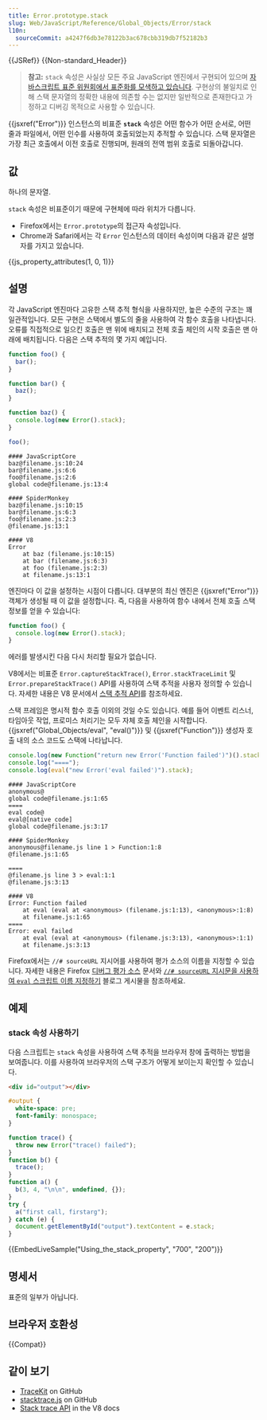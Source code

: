 ```yaml
---
title: Error.prototype.stack
slug: Web/JavaScript/Reference/Global_Objects/Error/stack
l10n:
  sourceCommit: a4247f6db3e78122b3ac678cbb319db7f52182b3
---
```


{{JSRef}} {{Non-standard_Header}}

> **참고:** `stack` 속성은 사실상 모든 주요 JavaScript 엔진에서 구현되어 있으며 [자바스크립트 표준 위원회에서 표준화를 모색하고 있습니다](https://github.com/tc39/proposal-error-stacks). 구현상의 불일치로 인해 스택 문자열의 정확한 내용에 의존할 수는 없지만 일반적으로 존재한다고 가정하고 디버깅 목적으로 사용할 수 있습니다.

{{jsxref("Error")}} 인스턴스의 비표준 **`stack`** 속성은 어떤 함수가 어떤 순서로, 어떤 줄과 파일에서, 어떤 인수를 사용하여 호출되었는지 추적할 수 있습니다. 스택 문자열은 가장 최근 호출에서 이전 호출로 진행되며, 원래의 전역 범위 호출로 되돌아갑니다.

## 값

하나의 문자열.

`stack` 속성은 비표준이기 때문에 구현체에 따라 위치가 다릅니다.

- Firefox에서는 `Error.prototype`의 접근자 속성입니다.
- Chrome과 Safari에서는 각 `Error` 인스턴스의 데이터 속성이며 다음과 같은 설명자를 가지고 있습니다.

{{js_property_attributes(1, 0, 1)}}

## 설명

각 JavaScript 엔진마다 고유한 스택 추적 형식을 사용하지만, 높은 수준의 구조는 꽤 일관적입니다. 모든 구현은 스택에서 별도의 줄을 사용하여 각 함수 호출을 나타냅니다. 오류를 직접적으로 일으킨 호출은 맨 위에 배치되고 전체 호출 체인의 시작 호출은 맨 아래에 배치됩니다. 다음은 스택 추적의 몇 가지 예입니다.

```js
function foo() {
  bar();
}

function bar() {
  baz();
}

function baz() {
  console.log(new Error().stack);
}

foo();
```

```plain
#### JavaScriptCore
baz@filename.js:10:24
bar@filename.js:6:6
foo@filename.js:2:6
global code@filename.js:13:4

#### SpiderMonkey
baz@filename.js:10:15
bar@filename.js:6:3
foo@filename.js:2:3
@filename.js:13:1

#### V8
Error
    at baz (filename.js:10:15)
    at bar (filename.js:6:3)
    at foo (filename.js:2:3)
    at filename.js:13:1
```

엔진마다 이 값을 설정하는 시점이 다릅니다. 대부분의 최신 엔진은 {{jsxref("Error")}} 객체가 생성될 때 이 값을 설정합니다. 즉, 다음을 사용하여 함수 내에서 전체 호출 스택 정보를 얻을 수 있습니다:

```js
function foo() {
  console.log(new Error().stack);
}
```

에러를 발생시킨 다음 다시 처리할 필요가 없습니다.

V8에서는 비표준 `Error.captureStackTrace()`, `Error.stackTraceLimit` 및 `Error.prepareStackTrace()` API를 사용하여 스택 추적을 사용자 정의할 수 있습니다. 자세한 내용은 V8 문서에서 [스택 추적 API](https://v8.dev/docs/stack-trace-api)를 참조하세요.

스택 프레임은 명시적 함수 호출 이외의 것일 수도 있습니다. 예를 들어 이벤트 리스너, 타임아웃 작업, 프로미스 처리기는 모두 자체 호출 체인을 시작합니다. {{jsxref("Global_Objects/eval", "eval()")}} 및 {{jsxref("Function")}} 생성자 호출 내의 소스 코드도 스택에 나타납니다.

```js
console.log(new Function("return new Error('Function failed')")().stack);
console.log("====");
console.log(eval("new Error('eval failed')").stack);
```

```plain
#### JavaScriptCore
anonymous@
global code@filename.js:1:65
====
eval code@
eval@[native code]
global code@filename.js:3:17

#### SpiderMonkey
anonymous@filename.js line 1 > Function:1:8
@filename.js:1:65

====
@filename.js line 3 > eval:1:1
@filename.js:3:13

#### V8
Error: Function failed
    at eval (eval at <anonymous> (filename.js:1:13), <anonymous>:1:8)
    at filename.js:1:65
====
Error: eval failed
    at eval (eval at <anonymous> (filename.js:3:13), <anonymous>:1:1)
    at filename.js:3:13
```

Firefox에서는 `//# sourceURL` 지시어를 사용하여 평가 소스의 이름을 지정할 수 있습니다. 자세한 내용은 Firefox [디버그 평가 소스](https://firefox-source-docs.mozilla.org/devtools-user/debugger/how_to/debug_eval_sources/index.html) 문서와 [`//# sourceURL` 지시문을 사용하여 `eval` 스크립트 이름 지정하기](https://fitzgeraldnick.com/2014/12/05/name-eval-scripts.html) 블로그 게시물을 참조하세요.

## 예제

### stack 속성 사용하기

다음 스크립트는 `stack` 속성을 사용하여 스택 추적을 브라우저 창에 출력하는 방법을 보여줍니다. 이를 사용하여 브라우저의 스택 구조가 어떻게 보이는지 확인할 수 있습니다.

```html hidden
<div id="output"></div>
```

```css hidden
#output {
  white-space: pre;
  font-family: monospace;
}
```

```js
function trace() {
  throw new Error("trace() failed");
}
function b() {
  trace();
}
function a() {
  b(3, 4, "\n\n", undefined, {});
}
try {
  a("first call, firstarg");
} catch (e) {
  document.getElementById("output").textContent = e.stack;
}
```

{{EmbedLiveSample("Using_the_stack_property", "700", "200")}}

## 명세서

표준의 일부가 아닙니다.

## 브라우저 호환성

{{Compat}}

## 같이 보기

- [TraceKit](https://github.com/csnover/TraceKit/) on GitHub
- [stacktrace.js](https://github.com/stacktracejs/stacktrace.js) on GitHub
- [Stack trace API](https://v8.dev/docs/stack-trace-api) in the V8 docs

